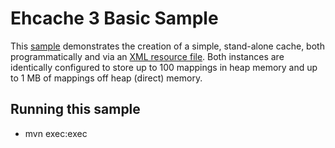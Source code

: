 # Ehcache 3 Basic Sample

This [sample](src/main/java/org/ehcache/sample/Basic.java) demonstrates the creation of a simple, stand-alone cache, both programmatically and via an [XML resource file](src/main/resources/ehcache.xml). Both instances are identically configured to store up to 100 mappings in heap memory and up to 1 MB of mappings off heap (direct) memory.

## Running this sample

  - mvn exec:exec
